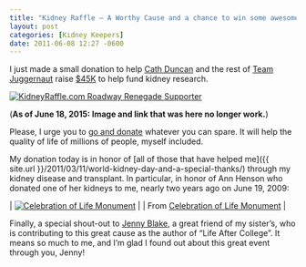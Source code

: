 ```yaml
---
title: "Kidney Raffle — A Worthy Cause and a chance to win some awesome prizes"
layout: post
categories: [Kidney Keepers]
date: 2011-06-08 12:27 -0600
---
```


I just made a small donation to help [Cath Duncan](http://twitter.com/cathduncan) and the rest of [Team Juggernaut](http://www.facebook.com/TeamJuggernaut) raise [\$45K](http://kidneyraffle.com/goal/) to help fund kidney research.

[![KidneyRaffle.com Roadway Renegade Supporter](http://kidneyraffle.com/wp-content/uploads/2011/05/roadway_renegade_badge-250x250.jpg)](http://www.on2url.com/app/adtrack.asp?MerchantID=148325&AdID=554561)

(**As of June 18, 2015: Image and link that was here no longer work.**)

Please, I urge you to [go and donate](http://kidneyraffle.com/) whatever you can spare. It will help the quality of life of millions of people, myself included.

My donation today is in honor of [all of those that have helped me]({{ site.url }}/2011/03/11/world-kidney-day-and-a-special-thanks/) through my kidney disease and transplant. In particular, in honor of Ann Henson who donated one of her kidneys to me, nearly two years ago on June 19, 2009:

| [![Celebration of Life Monument](https://lh5.googleusercontent.com/-IQlX0BBUh3g/Tc8XrfSkchI/AAAAAAAAABU/kfHY3tJZYFE/s400/p5140014.jpg)](https://picasaweb.google.com/lh/photo/VhHjk1DYKzSJefakOHO5u5Q3lbdn6N6klT7AX0JJagc?feat=embedwebsite) |
| From [Celebration of Life Monument](https://picasaweb.google.com/113350540850872121034/CelebrationOfLifeMonument?authkey=Gv1sRgCOftn4iwxaL9Aw&feat=embedwebsite) |


Finally, a special shout-out to [Jenny Blake](http://www.lifeaftercollege.org/), a great friend of my sister’s, who is contributing to this great cause as the author of “Life After College”. It means so much to me, and I’m glad I found out about this great event through you, Jenny!
